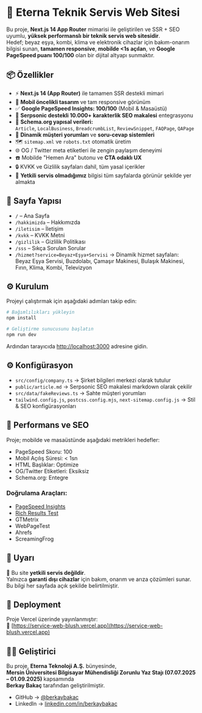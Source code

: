 # 🚀 Eterna Teknik Servis Web Sitesi

Bu proje, **Next.js 14 App Router** mimarisi ile geliştirilen ve SSR + SEO uyumlu, **yüksek performanslı bir teknik servis web sitesidir**.  
Hedef; beyaz eşya, kombi, klima ve elektronik cihazlar için bakım-onarım bilgisi sunan, **tamamen responsive**, **mobilde <1s açılan**, ve **Google PageSpeed puanı 100/100** olan bir dijital altyapı sunmaktır.

## 📦 Özellikler

- ⚡ **Next.js 14 (App Router)** ile tamamen SSR destekli mimari
- 📱 **Mobil öncelikli tasarım** ve tam responsive görünüm
- ✅ **Google PageSpeed Insights: 100/100** (Mobil & Masaüstü)
- 🧠 **Serpsonic destekli 10.000+ karakterlik SEO makalesi** entegrasyonu
- 🧩 **Schema.org yapısal verileri:**  
  `Article`, `LocalBusiness`, `BreadcrumbList`, `ReviewSnippet`, `FAQPage`, `QAPage`
- 💬 **Dinamik müşteri yorumları** ve **soru-cevap sistemleri**
- 🗺️ `sitemap.xml` ve `robots.txt` otomatik üretim
- 🌐 OG / Twitter meta etiketleri ile zengin paylaşım deneyimi
- ☎️ Mobilde "Hemen Ara" butonu ve **CTA odaklı UX**
- 🔒 KVKK ve Gizlilik sayfaları dahil, tüm yasal içerikler
- 🚫 **Yetkili servis olmadığımız** bilgisi tüm sayfalarda görünür şekilde yer almakta

## 🧩 Sayfa Yapısı

- `/` – Ana Sayfa
- `/hakkimizda` – Hakkımızda
- `/iletisim` – İletişim
- `/kvkk` – KVKK Metni
- `/gizlilik` – Gizlilik Politikası
- `/sss` – Sıkça Sorulan Sorular
- `/hizmet?service=Beyaz+Eşya+Servisi` → Dinamik hizmet sayfaları:  
  Beyaz Eşya Servisi, Buzdolabı, Çamaşır Makinesi, Bulaşık Makinesi, Fırın, Klima, Kombi, Televizyon

## ⚙️ Kurulum

Projeyi çalıştırmak için aşağıdaki adımları takip edin:

```bash
# Bağımlılıkları yükleyin
npm install

# Geliştirme sunucusunu başlatın
npm run dev
```

Ardından tarayıcıda [http://localhost:3000](http://localhost:3000) adresine gidin.

## ⚙️ Konfigürasyon

- `src/config/company.ts` → Şirket bilgileri merkezi olarak tutulur
- `public/article.md` → Serpsonic SEO makalesi markdown olarak çekilir
- `src/data/fakeReviews.ts` → Sahte müşteri yorumları
- `tailwind.config.js`, `postcss.config.mjs`, `next-sitemap.config.js` → Stil & SEO konfigürasyonları

## 🧪 Performans ve SEO

Proje; mobilde ve masaüstünde aşağıdaki metrikleri hedefler:

- PageSpeed Skoru: 100
- Mobil Açılış Süresi: < 1sn
- HTML Başlıklar: Optimize
- OG/Twitter Etiketleri: Eksiksiz
- Schema.org: Entegre

### Doğrulama Araçları:

- [PageSpeed Insights](https://developers.google.com/speed/pagespeed/insights/)
- [Rich Results Test](https://search.google.com/test/rich-results)
- GTMetrix
- WebPageTest
- Ahrefs
- ScreamingFrog

## 📌 Uyarı

📣 Bu site **yetkili servis değildir**.  
Yalnızca **garanti dışı cihazlar** için bakım, onarım ve arıza çözümleri sunar.  
Bu bilgi her sayfada açık şekilde belirtilmiştir.

## 🚀 Deployment

Proje Vercel üzerinde yayınlanmıştır:  
🔗 [https://service-web-blush.vercel.app](https://service-web-blush.vercel.app)

## 👨‍💻 Geliştirici

Bu proje, **Eterna Teknoloji A.Ş.** bünyesinde,  
**Mersin Üniversitesi Bilgisayar Mühendisliği Zorunlu Yaz Stajı (07.07.2025 – 01.09.2025)** kapsamında  
**Berkay Bakaç** tarafından geliştirilmiştir.

- GitHub → [@berkaybakac](https://github.com/berkaybakac)
- LinkedIn → [linkedin.com/in/berkaybakac](https://linkedin.com/in/berkaybakac)
